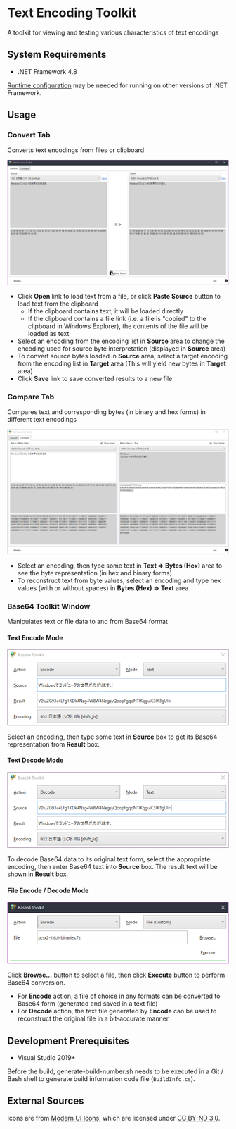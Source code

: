 # Text Encoding Toolkit
A toolkit for viewing and testing various characteristics of text encodings

## System Requirements
* .NET Framework 4.8

[Runtime configuration](https://docs.microsoft.com/en-us/dotnet/framework/migration-guide/how-to-configure-an-app-to-support-net-framework-4-or-4-5) may be needed for running on other versions of .NET Framework.

## Usage
### Convert Tab
Converts text encodings from files or clipboard

<p align="center">
  <img src="https://github.com/xlfdll/xlfdll.github.io/raw/master/images/projects/TextEncodingToolkit/TextEncodingToolkit-Convert.png"
       alt="Text Encoding Toolkit - Convert Tab" width="720">
</p>

* Click **Open** link to load text from a file, or click **Paste Source** button to load text from the clipboard
   * If the clipboard contains text, it will be loaded directly
   * If the clipboard contains a file link (i.e. a file is "copied" to the clipboard in Windows Explorer), the contents of the file will be loaded as text
* Select an encoding from the encoding list in **Source** area to change the encoding used for source byte interpretation (displayed in **Source** area)
* To convert source bytes loaded in **Source** area, select a target encoding from the encoding list in **Target** area (This will yield new bytes in **Target** area)
* Click **Save** link to save converted results to a new file

### Compare Tab
Compares text and corresponding bytes (in binary and hex forms) in different text encodings

<p align="center">
  <img src="https://github.com/xlfdll/xlfdll.github.io/raw/master/images/projects/TextEncodingToolkit/TextEncodingToolkit-Compare.png"
       alt="Text Encoding Toolkit - Compare Tab" width="720">
</p>

* Select an encoding, then type some text in **Text => Bytes (Hex)** area to see the byte representation (in hex and binary forms)
* To reconstruct text from byte values, select an encoding and type hex values (with or without spaces) in **Bytes (Hex) => Text** area

### Base64 Toolkit Window
Manipulates text or file data to and from Base64 format

#### Text Encode Mode

<p align="center">
  <img src="https://github.com/xlfdll/xlfdll.github.io/raw/master/images/projects/TextEncodingToolkit/TextEncodingToolkit-Base64-Text-Encode.png"
       alt="Text Encoding Toolkit - Base64 Toolkit Window - Text Encode Mode">
</p>

Select an encoding, then type some text in **Source** box to get its Base64 representation from **Result** box.

#### Text Decode Mode

<p align="center">
  <img src="https://github.com/xlfdll/xlfdll.github.io/raw/master/images/projects/TextEncodingToolkit/TextEncodingToolkit-Base64-Text-Decode.png"
       alt="Text Encoding Toolkit - Base64 Toolkit Window - Text Decode Mode">
</p>

To decode Base64 data to its original text form, select the appropriate encoding, then enter Base64 text into **Source** box. The result text will be shown in **Result** box.

#### File Encode / Decode Mode

<p align="center">
  <img src="https://github.com/xlfdll/xlfdll.github.io/raw/master/images/projects/TextEncodingToolkit/TextEncodingToolkit-Base64-File.png"
       alt="Text Encoding Toolkit - Base64 Toolkit Window - File Encode / Decode Mode">
</p>

Click **Browse...** button to select a file, then click **Execute** button to perform Base64 conversion.

* For **Encode** action, a file of choice in any formats can be converted to Base64 form (generated and saved in a text file)
* For **Decode** action, the text file generated by **Encode** can be used to reconstruct the original file in a bit-accurate manner

## Development Prerequisites
* Visual Studio 2019+

Before the build, generate-build-number.sh needs to be executed in a Git / Bash shell to generate build information code file (`BuildInfo.cs`).

## External Sources
Icons are from [Modern UI Icons](http://modernuiicons.com/), which are licensed under [CC BY-ND 3.0](https://github.com/Templarian/WindowsIcons/blob/master/WindowsPhone/license.txt).
